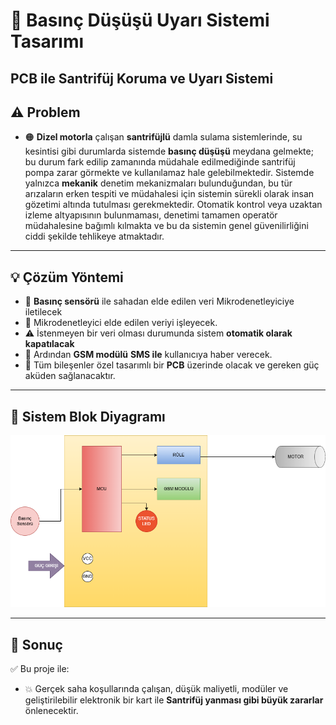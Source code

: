
# 🚜 Basınç Düşüşü Uyarı Sistemi Tasarımı

## PCB ile Santrifüj Koruma ve Uyarı Sistemi 

## ⚠️ Problem 

* 🟠  **Dizel motorla** çalışan **santrifüjlü** damla sulama sistemlerinde, su kesintisi gibi durumlarda sistemde **basınç düşüşü** meydana gelmekte; bu durum fark edilip zamanında müdahale edilmediğinde santrifüj pompa zarar görmekte ve kullanılamaz hale gelebilmektedir. Sistemde yalnızca **mekanik** denetim mekanizmaları bulunduğundan, bu tür arızaların erken tespiti ve müdahalesi için sistemin sürekli olarak insan gözetimi altında tutulması gerekmektedir. Otomatik kontrol veya uzaktan izleme altyapısının bulunmaması, denetimi tamamen operatör müdahalesine bağımlı kılmakta ve bu da sistemin genel güvenilirliğini ciddi şekilde tehlikeye atmaktadır.

---

## 💡 Çözüm Yöntemi

* 📏 **Basınç sensörü**  ile sahadan elde edilen veri Mikrodenetleyiciye iletilecek 
* 🧠 Mikrodenetleyici elde edilen veriyi işleyecek.
* ⚠️  İstenmeyen bir veri olması durumunda sistem **otomatik olarak kapatılacak**
* 📶 Ardından **GSM modülü** **SMS ile** kullanıcıya haber verecek.
* 🔩 Tüm bileşenler özel tasarımlı bir **PCB** üzerinde olacak ve gereken güç aküden sağlanacaktır.

---

## 🔄 Sistem Blok Diyagramı

![Sistem Blok Diyagramı](images/EkranGoruntusu.png)


---

## 🧾 Sonuç

✅ Bu proje ile:

* 💥 Gerçek saha koşullarında çalışan, düşük maliyetli, modüler ve geliştirilebilir elektronik  bir kart ile **Santrifüj yanması gibi büyük zararlar** önlenecektir.  


